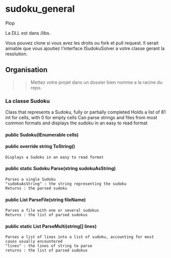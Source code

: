 # sudoku_general

Plop

La DLL est dans /libs. 

Vous pouvez clone si vous avez les droits ou fork et pull request.
Il serait aimable que vous ajoutiez l'interface ISudokuSolver a votre classe gerant la resolution.

## Organisation

>> Mettez votre projet dans un dossier bien nomme a la racine du repo.


### La classe Sudoku

Class that represents a Sudoku, fully or partially completed
Holds a list of 81 int for cells, with 0 for empty cells
Can parse strings and files from most common formats and displays the sudoku in an easy to read format

#### public Sudoku(IEnumerable<int> cells)
#### public override string ToString()
    Displays a Sudoku in an easy to read format
#### public static Sudoku Parse(string sudokuAsString)
    Parses a single Sudoku
    "sudokuAsString" : the string representing the sudoku
    Returns : the parsed sudoku
#### public List<Sudoku> ParseFile(string fileName)
    Parses a file with one or several sudokus
    Returns : the list of parsed sudokus
#### public static List<Sudoku> ParseMulti(string[] lines)
    Parses a list of lines into a list of sudoku, accounting for most cases usually encountered
    "lines" : the lines of string to parse
    returns : the list of parsed sudokus
    

 
